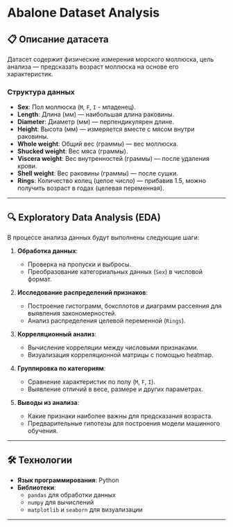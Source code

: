 # Abalone Dataset Analysis

## 📋 Описание датасета
Датасет содержит физические измерения морского моллюска, цель анализа — предсказать возраст моллюска на основе его характеристик.

### Структура данных
- **Sex**: Пол моллюска (`M`, `F`, `I` - младенец).
- **Length**: Длина (мм) — наибольшая длина раковины.
- **Diameter**: Диаметр (мм) — перпендикулярен длине.
- **Height**: Высота (мм) — измеряется вместе с мясом внутри раковины.
- **Whole weight**: Общий вес (граммы) — вес моллюска.
- **Shucked weight**: Вес мяса (граммы).
- **Viscera weight**: Вес внутренностей (граммы) — после удаления крови.
- **Shell weight**: Вес раковины (граммы) — после сушки.
- **Rings**: Количество колец (целое число) — прибавив 1.5, можно получить возраст в годах (целевая переменная).

---

## 🔍 Exploratory Data Analysis (EDA)
В процессе анализа данных будут выполнены следующие шаги:

1. **Обработка данных**:
   - Проверка на пропуски и выбросы.
   - Преобразование категориальных данных (`Sex`) в числовой формат.

2. **Исследование распределений признаков**:
   - Построение гистограмм, боксплотов и диаграмм рассеяния для выявления закономерностей.
   - Анализ распределения целевой переменной (`Rings`).

3. **Корреляционный анализ**:
   - Вычисление корреляции между числовыми признаками.
   - Визуализация корреляционной матрицы с помощью heatmap.

4. **Группировка по категориям**:
   - Сравнение характеристик по полу (`M`, `F`, `I`).
   - Выявление отличий в весе, размере и других параметрах.

5. **Выводы из анализа**:
   - Какие признаки наиболее важны для предсказания возраста.
   - Предварительные гипотезы для построения модели машинного обучения.

---

## 🛠 Технологии
- **Язык программирования**: Python
- **Библиотеки**:
  - `pandas` для обработки данных
  - `numpy` для вычислений
  - `matplotlib` и `seaborn` для визуализации

---
